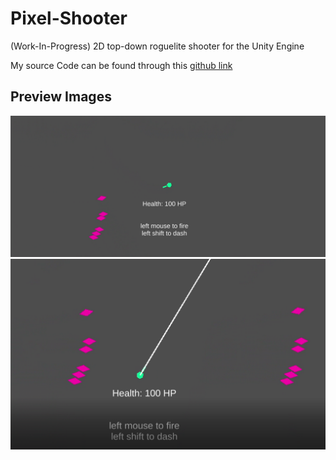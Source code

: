 # Pixel-Shooter
(Work-In-Progress) 2D top-down roguelite shooter for the Unity Engine

My source Code can be found through this [github link](https://github.com/popapan/pixel-shooter)

## Preview Images
![Preview Image 1](/Assets/Images/image1.png)
![Preview Image 2](/Assets/Images/image2.png)